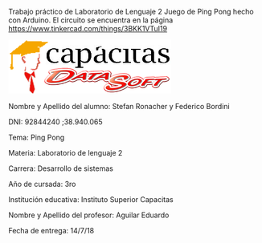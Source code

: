 Trabajo práctico de Laboratorio de Lenguaje 2
Juego de Ping Pong hecho con Arduino. El circuito se encuentra en la página https://www.tinkercad.com/things/3BKK1VTuI19

![Logo Capacitas](/imagenes/Capacitas-Datasoft.png)

Nombre y Apellido del alumno: Stefan Ronacher y Federico Bordini

DNI: 92844240 ;38.940.065

Tema: Ping Pong

Materia: Laboratorio de lenguaje 2

Carrera: Desarrollo de sistemas

Año de cursada: 3ro

Institución educativa: Instituto Superior Capacitas

Nombre y Apellido del profesor: Aguilar Eduardo

Fecha de entrega: 14/7/18
